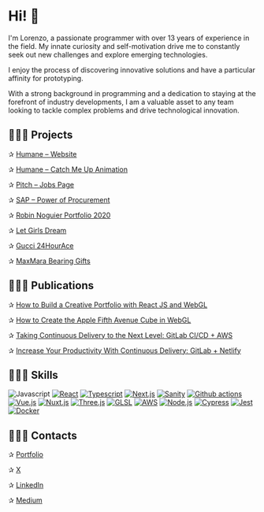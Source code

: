 # Hi! 👋

I'm Lorenzo, a passionate programmer with over 13 years of experience in the field. My innate curiosity and self-motivation drive me to constantly seek out new challenges and explore emerging technologies.

I enjoy the process of discovering innovative solutions and have a particular affinity for prototyping.

With a strong background in programming and a dedication to staying at the forefront of industry developments, I am a valuable asset to any team looking to tackle complex problems and drive technological innovation.


## 🦸🏻‍♂️ Projects

✰ [Humane – Website](https://humane.com)

✰ [Humane – Catch Me Up Animation](https://twitter.com/lorenzocadamuro/status/1722740296000090270)

✰ [Pitch – Jobs Page](https://twitter.com/lorenzocadamuro/status/1446121344131760136)

✰ [SAP – Power of Procurement](https://demodern.com/projects/sap-virtual-3d-product-tour)

✰ [Robin Noguier Portfolio 2020](https://robin-noguier.com)

✰ [Let Girls Dream](https://www.letgirlsdream.org)

✰ [Gucci 24HourAce](https://www.awwwards.com/sites/24hourace)

✰ [MaxMara Bearing Gifts](https://maxmara-bearinggifts.betteringbrands.com)

## 👨🏻‍🏫 Publications

✰ [How to Build a Creative Portfolio with React JS and WebGL](https://lorenzocadamuro.medium.com/how-to-build-a-creative-portfolio-with-react-js-and-webgl-a697869f78c5)

✰ [How to Create the Apple Fifth Avenue Cube in WebGL](https://tympanus.net/codrops/2019/12/20/how-to-create-the-apple-fifth-avenue-cube-in-webgl/)

✰ [Taking Continuous Delivery to the Next Level: GitLab CI/CD + AWS](https://medium.com/@lorenzocadamuro/taking-continuous-delivery-to-the-next-level-gitlab-ci-cd-aws-7c7153958fda)

✰ [Increase Your Productivity With Continuous Delivery: GitLab + Netlify](https://medium.com/@lorenzocadamuro/increase-your-productivity-with-continuous-delivery-gitlab-netlify-549b6b3f9a95)

## 👨🏻‍🔧 Skills

![Javascript](https://img.shields.io/badge/Javascript-★★★★★-informational?style=flat&logo=Javascript&color=efd81f)
[![React](https://img.shields.io/badge/React-★★★★★-informational?style=flat&logo=React&color=62dafb)](https://reactjs.org/)
[![Typescript](https://img.shields.io/badge/Typescript-★★★★★-informational?style=flat&logo=Typescript&color=3179c6)](https://www.typescriptlang.org/)
[![Next.js](https://img.shields.io/badge/Next.js-★★★★★-informational?style=flat&logo=Next.js&color=7835ce)](https://nextjs.org/)
[![Sanity](https://img.shields.io/badge/Sanity-★★★★★-informational?style=flat&logo=Sanity&color=f36458)](https://www.sanity.io/)
[![Github actions](https://img.shields.io/badge/Github%20actions-★★★★★-informational?style=flat&logo=Github&color=0c1116)](https://about.gitlab.com/stages-devops-lifecycle/continuous-integration/)
[![Vue.js](https://img.shields.io/badge/Vue-★★★★☆-informational?style=flat&logo=Vue.js&color=617f9b)](https://vuejs.org/)
[![Nuxt.js](https://img.shields.io/badge/Nuxt.js-★★★★☆-informational?style=flat&logo=Nuxt.js&color=617f9b)](https://nuxtjs.org/)
[![Three.js](https://img.shields.io/badge/Three.js-★★★☆☆-informational?style=flat&logo=WebGL&color=617f9b)](https://threejs.org/)
[![GLSL](https://img.shields.io/badge/GLSL-★★★☆☆-informational?style=flat&logo=WebGL&color=617f9b)](https://en.wikipedia.org/wiki/OpenGL_Shading_Language)
[![AWS](https://img.shields.io/badge/AWS-★★★☆☆-informational?style=flat&logo=Amazon_AWS&color=617f9b)](https://aws.amazon.com/)
[![Node.js](https://img.shields.io/badge/Node.js-★★★☆☆-informational?style=flat&logo=Node.js&color=617f9b)](https://nodejs.org/)
[![Cypress](https://img.shields.io/badge/Cypress-★★★☆☆-informational?style=flat&logo=Cypress&color=617f9b)](https://www.cypress.io/)
[![Jest](https://img.shields.io/badge/Jest-★★★☆☆-informational?style=flat&logo=Jest&color=617f9b)](https://jestjs.io/)
[![Docker](https://img.shields.io/badge/Docker-★★☆☆☆-informational?style=flat&logo=Docker&color=617f9b)](https://www.docker.com/)

## 👨🏻‍💼 Contacts

✰ [Portfolio](https://lorenzocadamuro.com)

✰ [X](https://x.com/lorenzocadamuro)

✰ [LinkedIn](https://www.linkedin.com/in/lorenzocadamuro)

✰ [Medium](https://medium.com/@lorenzocadamuro)
